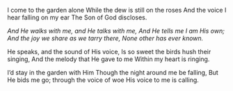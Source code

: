 I come to the garden alone
While the dew is still on the roses 
And the voice I hear falling on my ear 
The Son of God discloses.

*And He walks with me, and He talks with me,* 
*And He tells me I am His own;*
*And the joy we share as we tarry there,*
*None other has ever known.*

He speaks, and the sound of His voice, 
Is so sweet the birds hush their singing, 
And the melody that He gave to me 
Within my heart is ringing.

I’d stay in the garden with Him
Though the night around me be falling,
But He bids me go; through the voice of woe 
His voice to me is calling.